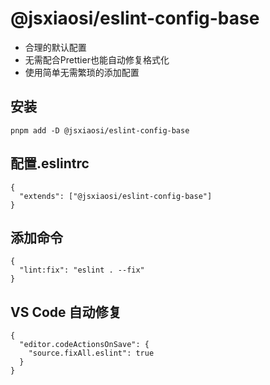 # @jsxiaosi/eslint-config-base

- 合理的默认配置
- 无需配合Prettier也能自动修复格式化
- 使用简单无需繁琐的添加配置

## 安装

```base
pnpm add -D @jsxiaosi/eslint-config-base
```

## 配置.eslintrc

```base
{
  "extends": ["@jsxiaosi/eslint-config-base"]
}
```

## 添加命令

```base
{
  "lint:fix": "eslint . --fix"
}
```

## VS Code 自动修复

```base
{
  "editor.codeActionsOnSave": {
    "source.fixAll.eslint": true
  }
}

```
